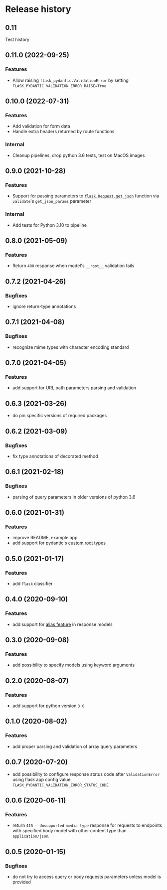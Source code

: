 # Release history
## 0.11
Test history

## 0.11.0 (2022-09-25)
### Features
- Allow raising `flask_pydantic.ValidationError` by setting `FLASK_PYDANTIC_VALIDATION_ERROR_RAISE=True`

## 0.10.0 (2022-07-31)
### Features
- Add validation for form data
- Handle extra headers returned by route functions

### Internal
- Cleanup pipelines, drop python 3.6 tests, test on MacOS images

## 0.9.0 (2021-10-28)
### Features
- Support for passing parameters to [`flask.Request.get_json`](https://tedboy.github.io/flask/generated/generated/flask.Request.get_json.html) function via `validate`'s `get_json_params` parameter 

### Internal
- Add tests for Python 3.10 to pipeline

## 0.8.0 (2021-05-09)
### Features
- Return `400` response when model's  `__root__` validation fails

## 0.7.2 (2021-04-26)
### Bugfixes
- ignore return-type annotations

## 0.7.1 (2021-04-08)
### Bugfixes
- recognize mime types with character encoding standard

## 0.7.0 (2021-04-05)
### Features
- add support for URL path parameters parsing and validation

## 0.6.3 (2021-03-26)
- do pin specific versions of required packages

## 0.6.2 (2021-03-09)
### Bugfixes
- fix type annotations of decorated method

## 0.6.1 (2021-02-18)
### Bugfixes
- parsing of query parameters in older versions of python 3.6


## 0.6.0 (2021-01-31)
### Features
- improve README, example app
- add support for pydantic's [custom root types](https://pydantic-docs.helpmanual.io/usage/models/#custom-root-types)


## 0.5.0 (2021-01-17)
### Features
- add `Flask` classifier

## 0.4.0 (2020-09-10)
### Features
- add support for [alias feature](https://pydantic-docs.helpmanual.io/usage/model_config/#alias-generator) in response models


## 0.3.0 (2020-09-08)
### Features
- add possibility to specify models using keyword arguments


## 0.2.0 (2020-08-07)
### Features
- add support for python version `3.6`


## 0.1.0 (2020-08-02)
### Features
- add proper parsing and validation of array query parameters


## 0.0.7 (2020-07-20)
- add possibility to configure response status code after `ValidationError` using flask app config value `FLASK_PYDANTIC_VALIDATION_ERROR_STATUS_CODE`


## 0.0.6 (2020-06-11)
### Features
- return `415 - Unsupported media type` response for requests to endpoints with specified body model with other content type than `application/json`.


## 0.0.5 (2020-01-15)
### Bugfixes
- do not try to access query or body requests parameters unless model is provided
